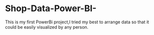 # Shop-Data-Power-BI-
This is my first PowerBi project,I tried my best to arrange data so that it could be easily visualized by any person.
